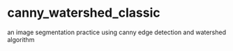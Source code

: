 # canny_watershed_classic
an image segmentation practice using canny edge detection and watershed algorithm
